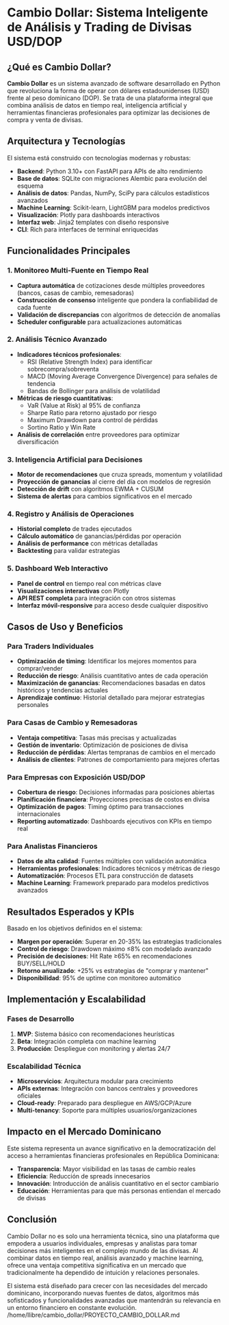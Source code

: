 # Cambio Dollar: Sistema Inteligente de Análisis y Trading de Divisas USD/DOP

## ¿Qué es Cambio Dollar?

**Cambio Dollar** es un sistema avanzado de software desarrollado en Python que revoluciona la forma de operar con dólares estadounidenses (USD) frente al peso dominicano (DOP). Se trata de una plataforma integral que combina análisis de datos en tiempo real, inteligencia artificial y herramientas financieras profesionales para optimizar las decisiones de compra y venta de divisas.

## Arquitectura y Tecnologías

El sistema está construido con tecnologías modernas y robustas:

- **Backend**: Python 3.10+ con FastAPI para APIs de alto rendimiento
- **Base de datos**: SQLite con migraciones Alembic para evolución del esquema
- **Análisis de datos**: Pandas, NumPy, SciPy para cálculos estadísticos avanzados
- **Machine Learning**: Scikit-learn, LightGBM para modelos predictivos
- **Visualización**: Plotly para dashboards interactivos
- **Interfaz web**: Jinja2 templates con diseño responsive
- **CLI**: Rich para interfaces de terminal enriquecidas

## Funcionalidades Principales

### 1. **Monitoreo Multi-Fuente en Tiempo Real**
- **Captura automática** de cotizaciones desde múltiples proveedores (bancos, casas de cambio, remesadoras)
- **Construcción de consenso** inteligente que pondera la confiabilidad de cada fuente
- **Validación de discrepancias** con algoritmos de detección de anomalías
- **Scheduler configurable** para actualizaciones automáticas

### 2. **Análisis Técnico Avanzado**
- **Indicadores técnicos profesionales**:
  - RSI (Relative Strength Index) para identificar sobrecompra/sobreventa
  - MACD (Moving Average Convergence Divergence) para señales de tendencia
  - Bandas de Bollinger para análisis de volatilidad
- **Métricas de riesgo cuantitativas**:
  - VaR (Value at Risk) al 95% de confianza
  - Sharpe Ratio para retorno ajustado por riesgo
  - Maximum Drawdown para control de pérdidas
  - Sortino Ratio y Win Rate
- **Análisis de correlación** entre proveedores para optimizar diversificación

### 3. **Inteligencia Artificial para Decisiones**
- **Motor de recomendaciones** que cruza spreads, momentum y volatilidad
- **Proyección de ganancias** al cierre del día con modelos de regresión
- **Detección de drift** con algoritmos EWMA + CUSUM
- **Sistema de alertas** para cambios significativos en el mercado

### 4. **Registro y Análisis de Operaciones**
- **Historial completo** de trades ejecutados
- **Cálculo automático** de ganancias/pérdidas por operación
- **Análisis de performance** con métricas detalladas
- **Backtesting** para validar estrategias

### 5. **Dashboard Web Interactivo**
- **Panel de control** en tiempo real con métricas clave
- **Visualizaciones interactivas** con Plotly
- **API REST completa** para integración con otros sistemas
- **Interfaz móvil-responsive** para acceso desde cualquier dispositivo

## Casos de Uso y Beneficios

### Para Traders Individuales
- **Optimización de timing**: Identificar los mejores momentos para comprar/vender
- **Reducción de riesgo**: Análisis cuantitativo antes de cada operación
- **Maximización de ganancias**: Recomendaciones basadas en datos históricos y tendencias actuales
- **Aprendizaje continuo**: Historial detallado para mejorar estrategias personales

### Para Casas de Cambio y Remesadoras
- **Ventaja competitiva**: Tasas más precisas y actualizadas
- **Gestión de inventario**: Optimización de posiciones de divisa
- **Reducción de pérdidas**: Alertas tempranas de cambios en el mercado
- **Análisis de clientes**: Patrones de comportamiento para mejores ofertas

### Para Empresas con Exposición USD/DOP
- **Cobertura de riesgo**: Decisiones informadas para posiciones abiertas
- **Planificación financiera**: Proyecciones precisas de costos en divisa
- **Optimización de pagos**: Timing óptimo para transacciones internacionales
- **Reporting automatizado**: Dashboards ejecutivos con KPIs en tiempo real

### Para Analistas Financieros
- **Datos de alta calidad**: Fuentes múltiples con validación automática
- **Herramientas profesionales**: Indicadores técnicos y métricas de riesgo
- **Automatización**: Procesos ETL para construcción de datasets
- **Machine Learning**: Framework preparado para modelos predictivos avanzados

## Resultados Esperados y KPIs

Basado en los objetivos definidos en el sistema:

- **Margen por operación**: Superar en 20-35% las estrategias tradicionales
- **Control de riesgo**: Drawdown máximo ≤8% con modelado avanzado
- **Precisión de decisiones**: Hit Rate ≥65% en recomendaciones BUY/SELL/HOLD
- **Retorno anualizado**: +25% vs estrategias de "comprar y mantener"
- **Disponibilidad**: 95% de uptime con monitoreo automático

## Implementación y Escalabilidad

### Fases de Desarrollo
1. **MVP**: Sistema básico con recomendaciones heurísticas
2. **Beta**: Integración completa con machine learning
3. **Producción**: Despliegue con monitoring y alertas 24/7

### Escalabilidad Técnica
- **Microservicios**: Arquitectura modular para crecimiento
- **APIs externas**: Integración con bancos centrales y proveedores oficiales
- **Cloud-ready**: Preparado para despliegue en AWS/GCP/Azure
- **Multi-tenancy**: Soporte para múltiples usuarios/organizaciones

## Impacto en el Mercado Dominicano

Este sistema representa un avance significativo en la democratización del acceso a herramientas financieras profesionales en República Dominicana:

- **Transparencia**: Mayor visibilidad en las tasas de cambio reales
- **Eficiencia**: Reducción de spreads innecesarios
- **Innovación**: Introducción de análisis cuantitativo en el sector cambiario
- **Educación**: Herramientas para que más personas entiendan el mercado de divisas

## Conclusión

Cambio Dollar no es solo una herramienta técnica, sino una plataforma que empodera a usuarios individuales, empresas y analistas para tomar decisiones más inteligentes en el complejo mundo de las divisas. Al combinar datos en tiempo real, análisis avanzado y machine learning, ofrece una ventaja competitiva significativa en un mercado que tradicionalmente ha dependido de intuición y relaciones personales.

El sistema está diseñado para crecer con las necesidades del mercado dominicano, incorporando nuevas fuentes de datos, algoritmos más sofisticados y funcionalidades avanzadas que mantendrán su relevancia en un entorno financiero en constante evolución.</content>
<parameter name="filePath">/home/llibre/cambio_dollar/PROYECTO_CAMBIO_DOLLAR.md